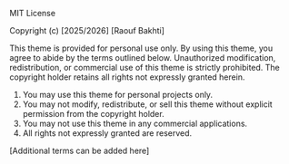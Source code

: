 MIT License

Copyright (c) [2025/2026] [Raouf Bakhti]

This theme is provided for personal use only. By using this theme, you agree to abide by the terms outlined below. Unauthorized modification, redistribution, or commercial use of this theme is strictly prohibited. The copyright holder retains all rights not expressly granted herein.

1. You may use this theme for personal projects only.
2. You may not modify, redistribute, or sell this theme without explicit permission from the copyright holder.
3. You may not use this theme in any commercial applications.
4. All rights not expressly granted are reserved.

[Additional terms can be added here]

